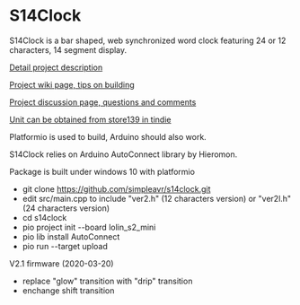 # S14Clock
S14Clock is a bar shaped, web synchronized word clock featuring 24 or 12 characters, 14 segment display.

[Detail project description](https://simpleavr.github.io/s14clock/index.html)

[Project wiki page, tips on building](https://simpleavr.github.io/s14clock/wiki.html)

[Project discussion page, questions and comments](https://simpleavr.github.io/s14clock/discussions.html)

[Unit can be obtained from store139 in tindie](https://www.tindie.com/products/29601/)

Platformio is used to build, Arduino should also work.

S14Clock relies on Arduino AutoConnect library by Hieromon.

Package is built under windows 10 with platformio
- git clone https://github.com/simpleavr/s14clock.git
- edit src/main.cpp to include "ver2.h" (12 characters version) or "ver2l.h" (24 characters version)
- cd s14clock
- pio project init --board lolin_s2_mini
- pio lib install AutoConnect
- pio run --target upload

V2.1 firmware (2020-03-20)
- replace "glow" transition with "drip" transition
- enchange shift transition

